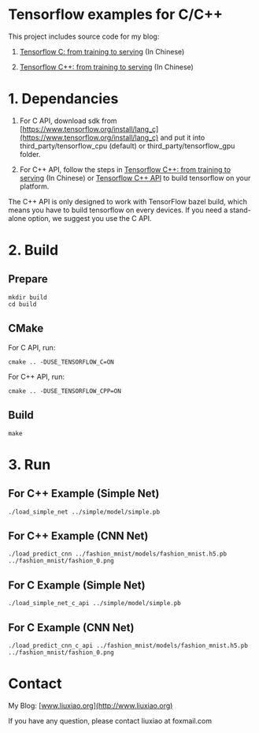 
# Tensorflow examples for C/C++
This project includes source code for my blog:

1. [Tensorflow C: from training to serving](http://www.liuxiao.org/2018/12/tensorflow-c-api-%E4%BB%8E%E8%AE%AD%E7%BB%83%E5%88%B0%E9%83%A8%E7%BD%B2%EF%BC%9A%E4%BD%BF%E7%94%A8-c-api-%E8%BF%9B%E8%A1%8C%E9%A2%84%E6%B5%8B%E5%92%8C%E9%83%A8%E7%BD%B2/) (In Chinese)

2. [Tensorflow C++: from training to serving](http://www.liuxiao.org/2018/08/ubuntu-tensorflow-c-%e4%bb%8e%e8%ae%ad%e7%bb%83%e5%88%b0%e9%a2%84%e6%b5%8b1%ef%bc%9a%e7%8e%af%e5%a2%83%e6%90%ad%e5%bb%ba/) (In Chinese)

# 1. Dependancies
1. For C API, download sdk from [https://www.tensorflow.org/install/lang_c](https://www.tensorflow.org/install/lang_c) and put it into third_party/tensorflow_cpu (default) or third_party/tensorflow_gpu folder.
 
2. For C++ API, follow the steps in [Tensorflow C++: from training to serving](http://www.liuxiao.org/2018/08/ubuntu-tensorflow-c-%e4%bb%8e%e8%ae%ad%e7%bb%83%e5%88%b0%e9%a2%84%e6%b5%8b1%ef%bc%9a%e7%8e%af%e5%a2%83%e6%90%ad%e5%bb%ba/) (In Chinese) or [Tensorflow C++ API](https://www.tensorflow.org/guide/extend/cc) to build tensorflow on your platform.

The C++ API is only designed to work with TensorFlow bazel build, which means you have to build tensorflow on every devices. If you need a stand-alone option, we suggest you use the C API. 

# 2. Build
## Prepare

```shell
mkdir build
cd build
```

## CMake

For C API, run:
 ```shell
cmake .. -DUSE_TENSORFLOW_C=ON
```

For C++ API, run:
 ```shell
cmake .. -DUSE_TENSORFLOW_CPP=ON
```

## Build

 ```shell
make
```

# 3. Run
## For C++ Example (Simple Net)
```shell
./load_simple_net ../simple/model/simple.pb
```
## For C++ Example (CNN Net)
```shell
./load_predict_cnn ../fashion_mnist/models/fashion_mnist.h5.pb ../fashion_mnist/fashion_0.png
```
## For C Example (Simple Net)
```shell
./load_simple_net_c_api ../simple/model/simple.pb
```
## For C Example (CNN Net)
```shell
./load_predict_cnn_c_api ../fashion_mnist/models/fashion_mnist.h5.pb ../fashion_mnist/fashion_0.png
```
# Contact
My Blog: [www.liuxiao.org](http://www.liuxiao.org)

If you have any question, please contact liuxiao at foxmail.com
